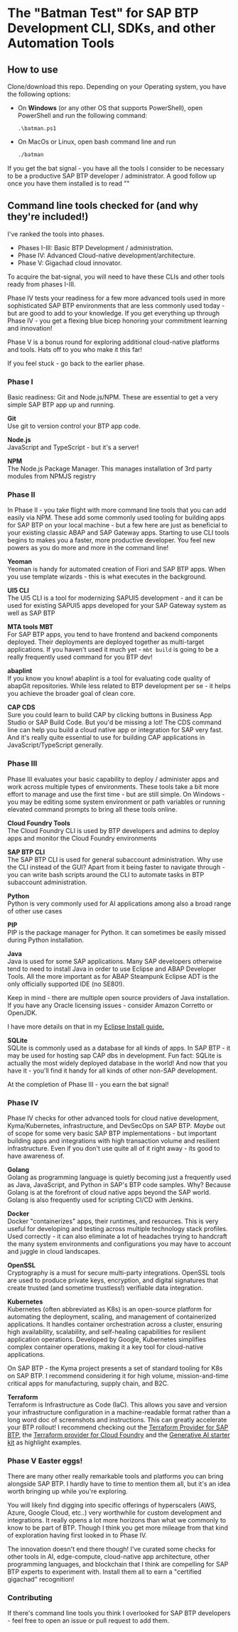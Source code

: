 # The "Batman Test" for SAP BTP Development CLI, SDKs, and other Automation Tools

## How to use

Clone/download this repo. Depending on your Operating system, you have the following options:

- On **Windows** (or any other OS that supports PowerShell), open PowerShell and run the following command:

    ```pwsh
    .\batman.ps1
    ```

- On MacOs or Linux, open bash command line and run

    ```bash
    ./batman
    ```

If you get the bat signal - you have all the tools I consider to be necessary to be a productive SAP BTP developer / administrator. A good follow up once you have them installed is to read ""

## Command line tools checked for (and why they're included!)

I've ranked the tools into phases.

- Phases I-III: Basic BTP Development / administration.
- Phase IV: Advanced Cloud-native development/architecture.
- Phase V: Gigachad cloud innovator.

To acquire the bat-signal, you will need to have these CLIs and other tools ready from phases I-III. 

Phase IV tests your readiness for a few more advanced tools used in more sophisticated SAP BTP environments that are less commonly used today - but are good to add to your knowledge. If you get everything up through Phase IV - you get a flexing blue bicep honoring your commitment learning and innovation!

Phase V is a bonus round for exploring additional cloud-native platforms and tools. Hats off to you who make it this far!

If you feel stuck - go back to the earlier phase.

### Phase I

Basic readiness: Git and Node.js/NPM. These are essential to get a very simple SAP BTP app up and running.

<b>Git</b></br>
Use git to version control your BTP app code.
</br>

<b>Node.js</b></br>
JavaScript and TypeScript - but it's a server!
</br>

<b>NPM</b></br>
The Node.js Package Manager. This manages installation of 3rd party modules from NPMJS registry
</br>

### Phase II

In Phase II - you take flight with more command line tools that you can add easily via NPM. These add some commonly used tooling for building apps for SAP BTP on your local machine - but a few here are just as beneficial to your existing classic ABAP and SAP Gateway apps. Starting to use CLI tools begins to makes you a faster, more productive developer. You feel new powers as you do more and more in the command line!

<b>Yeoman</b></br>
Yeoman is handy for automated creation of Fiori and SAP BTP apps. When you use template wizards - this is what executes in the background.
</br>

<b>UI5 CLI</b></br> 
The UI5 CLI is a tool for modernizing SAPUI5 development - and it can be used for existing SAPUI5 apps developed for your SAP Gateway system as well as SAP BTP
</br>

<b>MTA tools MBT </b></br>
For SAP BTP apps, you tend to have frontend and backend components deployed. Their deployments are deployed together as multi-target applications. If you haven't used it much yet - ```mbt build``` is going to be a really frequently used command for you BTP dev!
</br>

<b>abaplint</b></br>
If you know you know! abaplint is a tool for evaluating code quality of abapGit repositories. While less related to BTP development per se - it helps you achieve the broader goal of clean core.
</br>

<b>CAP CDS</b></br>
Sure you could learn to build CAP by clicking buttons in Business App Studio or SAP Build Code. But you'd be missing a lot! The CDS command line can help you build a cloud native app or integration for SAP very fast. And it's really quite essential to use for building CAP applications in JavaScript/TypeScript generally.
</br>

### Phase III

Phase III evaluates your basic capability to deploy / administer apps and work across multiple types of environments. These tools take a bit more effort to manage and use the first time - but are still simple. On Windows - you may be editing some system environment or path variables or running elevated command prompts to bring all these tools online. 

<b>Cloud Foundry Tools</b></br>
The Cloud Foundry CLI is used by BTP developers and admins to deploy apps and monitor the Cloud Foundry environments
</br>

<b>SAP BTP CLI</b></br>
The SAP BTP CLI is used for general subaccount administration. Why use the CLI instead of the GUI? Apart from it being faster to navigate through - you can write bash scripts around the CLI to automate tasks in BTP subaccount administration.
</br>

<b>Python</b></br>
Python is very commonly used for AI applications among also a broad range of other use cases 
</br>

<b>PIP</b></br>
PIP is the package manager for Python. It can sometimes be easily missed during Python installation.
</br>

<b>Java</b></br>
Java is used for some SAP applications. Many SAP developers otherwise tend to need to install Java in order to use Eclipse and ABAP Developer Tools. All the more important as for ABAP Steampunk Eclipse ADT is the only officially supported IDE (no SE80!).

Keep in mind - there are multiple open source providers of Java installation. If you have any Oracle licensing issues - consider Amazon Corretto or OpenJDK.

I have more details on that in my <a href="https://docs.google.com/document/d/1qesuVHcmaMRzxYcC0HwWObYoImjjG9TVtnVqN-yPLYY/edit?usp=sharing">Eclipse Install guide.</a>
</br>

<b>SQLite</b></br>
SQLite is commonly used as a database for all kinds of apps. In SAP BTP - it may be used for hosting sap CAP dbs in development. Fun fact: SQLite is actually the most widely deployed database in the world! And now that you have it - you'll find it handy for all kinds of other non-SAP development.
</br>

At the completion of Phase III - you earn the bat signal! 

### Phase IV

Phase IV checks for other advanced tools for cloud native development, Kyma/Kubernetes, infrastructure, and DevSecOps on SAP BTP.
*Maybe* out of scope for some very basic SAP BTP implementations - but important building apps and integrations with high transaction volume and resilient infrastructure. Even if you don't use quite all of it right away - its good to have awareness of.

<b>Golang</b></br>
Golang as programming language is quietly becoming just a frequently used as Java, JavaScript, and Python in SAP's BTP code samples. Why? Because Golang is at the forefront of cloud native apps beyond the SAP world. Golang is also frequently used for scripting CI/CD with Jenkins.

<b>Docker</b></br>
Docker "containerizes" apps, their runtimes, and resources. This is very useful for developing and testing across multiple technology stack profiles. Used correctly - it can also eliminate a lot of headaches trying to handcraft the many system environments and configurations you may have to account and juggle in cloud landscapes.
</br>

<b>OpenSSL</b></br>
Cryptography is a must for secure multi-party integrations. OpenSSL tools are used to produce private keys, encryption, and digital signatures that create trusted (and sometime trustless!) verifiable data integration.
</br>

<b>Kubernetes</b></br>
Kubernetes (often abbreviated as K8s) is an open-source platform for automating the deployment, scaling, and management of containerized applications. It handles container orchestration across a cluster, ensuring high availability, scalability, and self-healing capabilities for resilient application operations. Developed by Google, Kubernetes simplifies complex container operations, making it a key tool for cloud-native applications.

On SAP BTP - the Kyma project presents a set of standard tooling for K8s on SAP BTP. I recommend considering it for high volume, mission-and-time critical apps for manufacturing, supply chain, and B2C.
</br>

<b>Terraform</b></br>
Terraform is Infrastructure as Code (IaC). This allows you save and version your infrastructure configuration in a machine-readable format rather than a long word doc of screenshots and instructions. This can greatly accelerate your BTP rollout! I recommend checking out the <a href="https://github.com/SAP/terraform-provider-btp">Terraform Provider for SAP BTP</a>, the <a href="https://github.com/SAP/terraform-provider-cloudfoundry">Terraform provider for Cloud Foundry</a> and the <a href="https://github.com/SAP-samples/btp-genai-starter-kit">Generative AI starter kit</a> as highlight examples.

### Phase V Easter eggs!

There are many other really remarkable tools and platforms you can bring alongside SAP BTP. I hardly have to time to mention them all, but it's an idea worth bringing up while you're exploring.

You will likely find digging into specific offerings of hyperscalers (AWS, Azure, Google Cloud, etc..) very worthwhile for custom development and integrations. It really opens a lot more horizons than what we commonly to know to be part of BTP. Though I think you get more mileage from that kind of exploration having first looked in to Phase IV.

The innovation doesn't end there though! I've curated some checks for other tools in AI, edge-compute, cloud-native app architecture, other programming languages, and blockchain that I think are compelling for SAP BTP experts to experiment with. Install them all to earn a "certified gigachad" recognition!

### Contributing

If there's command line tools you think I overlooked for SAP BTP developers - feel free to open an issue or pull request to add them.
